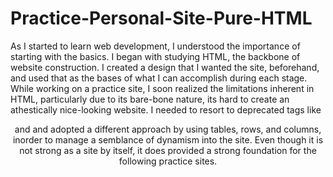# Practice-Personal-Site-Pure-HTML

As I started to learn web development, I understood the importance of starting with the basics. I began with studying HTML, the backbone of website construction. I created a design that I wanted the site, beforehand, and used that as the bases of what I can accomplish during each stage. While working on a practice site, I soon realized the limitations inherent in HTML, particularly due to its bare-bone nature, its hard to create an athestically nice-looking website. I needed to resort to deprecated tags like <center> and <align> and adopted a different approach by using tables, rows, and columns, inorder to manage a semblance of dynamism into the site. Even though it is not strong as a site by itself, it does provided a strong foundation for the following practice sites.
